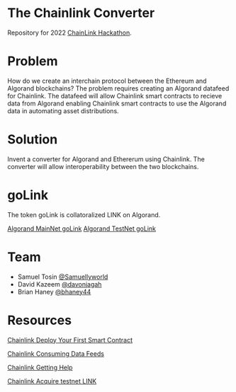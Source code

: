 # The Chainlink Converter
Repository for 2022 [ChainLink Hackathon](https://chain.link/hackathon).

# Problem
How do we create an interchain protocol between the Ethereum and Algorand blockchains? The problem requires creating an Algorand datafeed for Chainlink. The datafeed will allow Chainlink smart contracts to recieve data from Algorand enabling Chainlink smart contracts to use the Algorand data in automating asset distributions.

# Solution
Invent a converter for Algorand and Ethererum using Chainlink. The converter will allow interoperability between the two blockchains.

# goLink

The token goLink is collatoralized LINK on Algorand.

[Algorand MainNet goLink](https://algoexplorer.io/asset/743260106)
[Algorand TestNet goLink](https://testnet.algoexplorer.io/asset/89483596)

# Team
- Samuel Tosin [@Samuellyworld](https://github.com/samuellyworld)
- David Kazeem [@davonjagah](https://github.com/davonjagah)
- Brian Haney [@bhaney44](https://github.com/bhaney44)


# Resources
[Chainlink Deploy Your First Smart Contract](https://docs.chain.link/docs/deploy-your-first-contract/)

[Chainlink Consuming Data Feeds](https://docs.chain.link/docs/consuming-data-feeds/)

[Chainlink Getting Help](https://docs.chain.link/docs/getting-help/)

[Chainlink Acquire testnet LINK](https://docs.chain.link/docs/acquire-link/)
